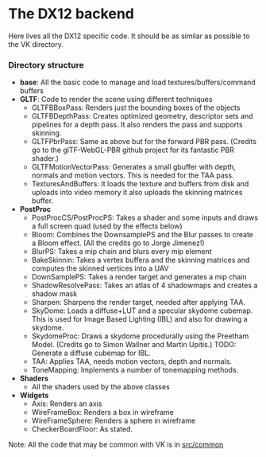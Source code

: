 The DX12 backend
================

Here lives all the DX12 specific code. It should be as similar as possible to the VK directory.

### Directory structure

* **base**: All the basic code to manage and load textures/buffers/command buffers
* **GLTF**: Code to render the scene using different techniques
    * GLTFBBoxPass: Renders just the bounding boxes of the objects
    * GLTFBDepthPass: Creates optimized geometry, descriptor sets and pipelines for a depth pass. It also renders the pass and supports skinning.
    * GLTFPbrPass: Same as above but for the forward PBR pass. (Credits go to the glTF-WebGL-PBR github project for its fantastic PBR shader.)
    * GLTFMotionVectorPass: Generates a small gbuffer with depth, normals and motion vectors. This is needed for the TAA pass.
    * TexturesAndBuffers: It loads the texture and buffers from disk and uploads into video memory it also uploads the skinning matrices buffer.
* **PostProc**
    * PostProcCS/PostProcPS: Takes a shader and some inputs and draws a full screen quad (used by the effects below)
    * Bloom: Combines the DownsamplePS and the Blur passes to create a Bloom effect. (All the credits go to Jorge Jimenez!)
    * BlurPS: Takes a mip chain and blurs every mip element
    * BakeSkinnin: Takes a vertex buffera and the skinning matrices and computes the skinned vertices into a UAV
    * DownSamplePS: Takes a render target and generates a mip chain  
    * ShadowResolvePass: Takes an atlas of 4 shadowmaps and creates a shadow mask
    * Sharpen: Sharpens the render target, needed after applying TAA.
    * SkyDome: Loads a diffuse+LUT and a specular skydome cubemap. This is used for Image Based Lighting (IBL) and also for drawing a skydome.
    * SkydomeProc: Draws a skydome procedurally using the Preetham Model. (Credits go to Simon Wallner and Martin Upitis.) TODO: Generate a diffuse cubemap for IBL.
    * TAA: Applies TAA, needs motion vectors, depth and normals.
    * ToneMapping: Implements a number of tonemapping methods.
* **Shaders**
    * All the shaders used by the above classes
* **Widgets**
    * Axis: Renders an axis
    * WireFrameBox: Renders a box in wireframe
    * WireFrameSphere: Renders a sphere in wireframe
    * CheckerBoardFloor: As stated.

Note: All the code that may be common with VK is in [src/common](src/common)
